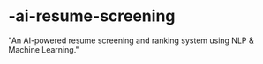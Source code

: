 # -ai-resume-screening
"An AI-powered resume screening and ranking system using NLP &amp; Machine Learning."
